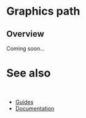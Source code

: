 # Graphics path

## Overview

Coming soon...

# See also
​
* [Guides](/docs/documentation/guides)
* [Documentation](/docs/documentation)
